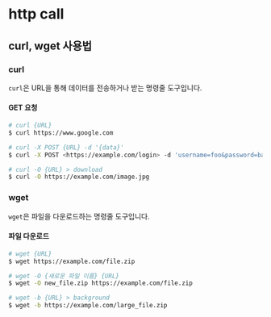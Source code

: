 # http call

## curl, wget 사용법

### curl

`curl`은 URL을 통해 데이터를 전송하거나 받는 명령줄 도구입니다.

#### GET 요청

```bash
# curl {URL}
$ curl https://www.google.com

# curl -X POST {URL} -d '{data}'
$ curl -X POST <https://example.com/login> -d 'username=foo&password=bar'

# curl -O {URL} > download
$ curl -O https://example.com/image.jpg
```

### wget

`wget`은 파일을 다운로드하는 명령줄 도구입니다.

#### 파일 다운로드

```bash
# wget {URL}
$ wget https://example.com/file.zip

# wget -O {새로운 파일 이름} {URL}
$ wget -O new_file.zip https://example.com/file.zip

# wget -b {URL} > background
$ wget -b https://example.com/large_file.zip
```
